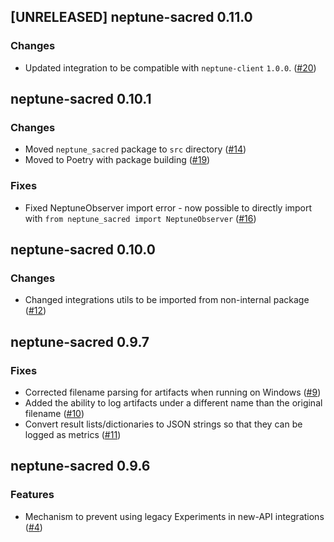 ## [UNRELEASED] neptune-sacred 0.11.0

### Changes
- Updated integration to be compatible with `neptune-client` `1.0.0`. ([#20](https://github.com/neptune-ai/neptune-sacred/pull/20))

## neptune-sacred 0.10.1

### Changes
- Moved `neptune_sacred` package to `src` directory ([#14](https://github.com/neptune-ai/neptune-sacred/pull/14))
- Moved to Poetry with package building ([#19](https://github.com/neptune-ai/neptune-sacred/pull/19))

### Fixes
- Fixed NeptuneObserver import error - now possible to directly import with `from neptune_sacred import NeptuneObserver`
  ([#16](https://github.com/neptune-ai/neptune-sacred/pull/16))


## neptune-sacred 0.10.0

### Changes
- Changed integrations utils to be imported from non-internal package ([#12](https://github.com/neptune-ai/neptune-sacred/pull/12))

## neptune-sacred 0.9.7

### Fixes
- Corrected filename parsing for artifacts when running on Windows ([#9](https://github.com/neptune-ai/neptune-sacred/pull/9))
- Added the ability to log artifacts under a different name than the original filename ([#10](https://github.com/neptune-ai/neptune-sacred/pull/10))
- Convert result lists/dictionaries to JSON strings so that they can be logged as metrics ([#11](https://github.com/neptune-ai/neptune-sacred/pull/11))

## neptune-sacred 0.9.6

### Features
- Mechanism to prevent using legacy Experiments in new-API integrations ([#4](https://github.com/neptune-ai/neptune-sacred/pull/4))
